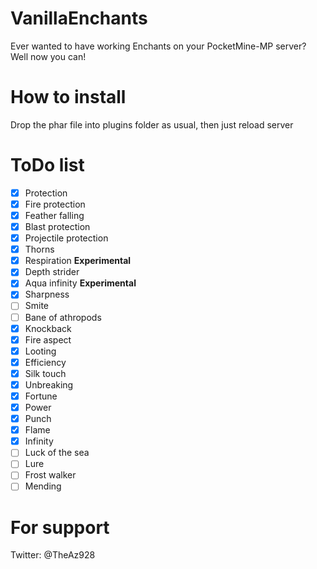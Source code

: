 # VanillaEnchants
Ever wanted to have working Enchants on your PocketMine-MP server? Well now you can!

# How to install
Drop the phar file into plugins folder as usual, then just reload server

# ToDo list

- [x] Protection
- [x] Fire protection
- [x] Feather falling
- [x] Blast protection
- [x] Projectile protection
- [x] Thorns
- [x] Respiration **Experimental**
- [x] Depth strider
- [x] Aqua infinity **Experimental**
- [x] Sharpness
- [ ] Smite
- [ ] Bane of athropods
- [x] Knockback
- [x] Fire aspect
- [x] Looting
- [x] Efficiency
- [x] Silk touch
- [x] Unbreaking
- [x] Fortune
- [x] Power
- [x] Punch
- [x] Flame
- [x] Infinity
- [ ] Luck of the sea
- [ ] Lure
- [ ] Frost walker
- [ ] Mending

# For support
Twitter: @TheAz928
